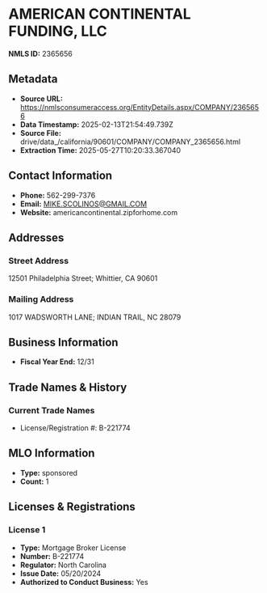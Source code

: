 # AMERICAN CONTINENTAL FUNDING, LLC

**NMLS ID:** 2365656

## Metadata
- **Source URL:** https://nmlsconsumeraccess.org/EntityDetails.aspx/COMPANY/2365656
- **Data Timestamp:** 2025-02-13T21:54:49.739Z
- **Source File:** drive/data_/california/90601/COMPANY/COMPANY_2365656.html
- **Extraction Time:** 2025-05-27T10:20:33.367040

## Contact Information
- **Phone:** 562-299-7376
- **Email:** MIKE.SCOLINOS@GMAIL.COM
- **Website:** americancontinental.zipforhome.com

## Addresses
### Street Address
12501 Philadelphia Street; Whittier, CA 90601

### Mailing Address
1017 WADSWORTH LANE; INDIAN TRAIL, NC 28079

## Business Information
- **Fiscal Year End:** 12/31

## Trade Names & History
### Current Trade Names
- License/Registration #: B-221774

## MLO Information
- **Type:** sponsored
- **Count:** 1

## Licenses & Registrations

### License 1
- **Type:** Mortgage Broker License
- **Number:** B-221774
- **Regulator:** North Carolina
- **Issue Date:** 05/20/2024
- **Authorized to Conduct Business:** Yes
